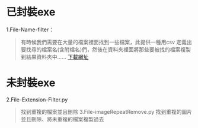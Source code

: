 # 已封裝exe
1.File-Name-filter：
> 有時候我們需要在大量的檔案裡面找到一些檔案，此提供一種用csv 定義出要找尋的檔案名(含附檔名)們，然後在資料夾裡面將那些要被找的檔案複製到結果資料夾中......
> [下載網址](https://drive.google.com/open?id=1KpSHYbNQ8o7dn2Li6mf5C5Zuqh7z8jVz)
# 未封裝exe
2.File-Extension-Filter.py
> 找到重複的檔案並且刪除
3.File-imageRepeatRemove.py
> 找到重複的圖片並且刪除、將未重複的檔案複製過去